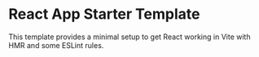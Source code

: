 # React App Starter Template

This template provides a minimal setup to get React working in Vite with HMR and some ESLint rules.
